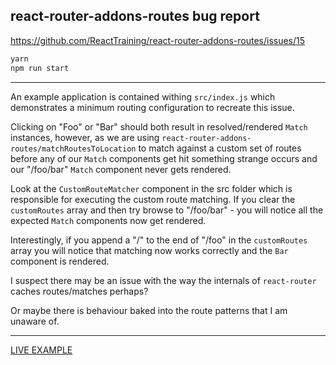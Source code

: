 ## react-router-addons-routes bug report

https://github.com/ReactTraining/react-router-addons-routes/issues/15

```bash
yarn
npm run start
```

---

An example application is contained withing `src/index.js` which demonstrates a minimum routing configuration to recreate this issue.

Clicking on "Foo" or "Bar" should both result in resolved/rendered `Match` instances, however, as we are using `react-router-addons-routes/matchRoutesToLocation` to match against a custom set of routes before any of our `Match` components get hit something strange occurs and our "/foo/bar" `Match` component never gets rendered.

Look at the `CustomRouteMatcher` component in the src folder which is responsible for executing the custom route matching.  If you clear the `customRoutes` array and then try browse to "/foo/bar" - you will notice all the expected `Match` components now get rendered.

Interestingly, if you append a "/" to the end of "/foo" in the `customRoutes` array you will notice that matching now works correctly and the `Bar` component is rendered.

I suspect there may be an issue with the way the internals of `react-router` caches routes/matches perhaps?

Or maybe there is behaviour baked into the route patterns that I am unaware of.

---

[LIVE EXAMPLE](https://react-router-match-debugging-wygetnppwf.now.sh)

